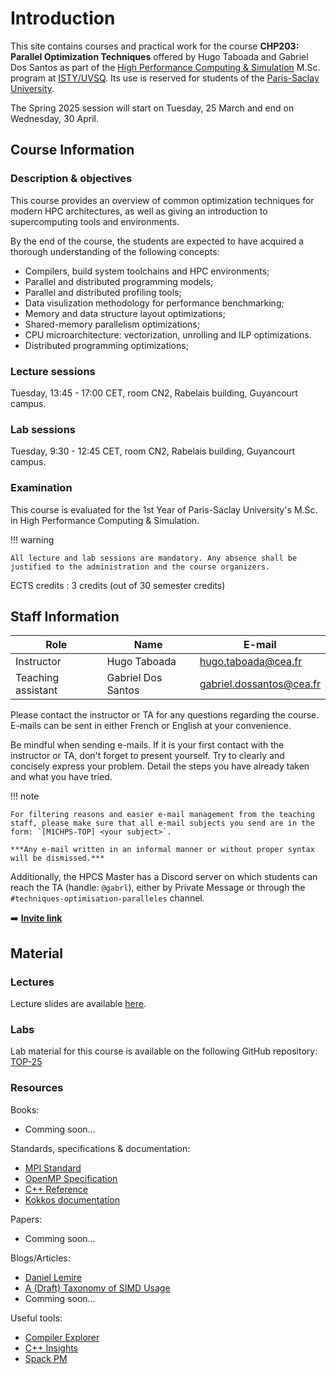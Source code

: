 # Introduction

This site contains courses and practical work for the course **CHP203: Parallel Optimization Techniques** offered by Hugo Taboada and Gabriel Dos Santos as part of the [High Performance Computing & Simulation](https://chps.uvsq.fr/) M.Sc. program at [ISTY/UVSQ](https://www.uvsq.fr/institut-des-sciences-et-techniques-des-yvelines-isty). Its use is reserved for students of the [Paris-Saclay University](https://www.universite-paris-saclay.fr/).

The Spring 2025 session will start on Tuesday, 25 March and end on Wednesday, 30 April.

## Course Information

### Description & objectives

This course provides an overview of common optimization techniques for modern HPC architectures, as well as giving an introduction to supercomputing tools and environments.

By the end of the course, the students are expected to have acquired a thorough understanding of the following concepts:

- Compilers, build system toolchains and HPC environments;
- Parallel and distributed programming models;
- Parallel and distributed profiling tools;
- Data visulization methodology for performance benchmarking;
- Memory and data structure layout optimizations;
- Shared-memory parallelism optimizations;
- CPU microarchitecture: vectorization, unrolling and ILP optimizations.
- Distributed programming optimizations;

### Lecture sessions

Tuesday, 13:45 - 17:00 CET, room CN2, Rabelais building, Guyancourt campus.

### Lab sessions

Tuesday, 9:30 - 12:45 CET, room CN2, Rabelais building, Guyancourt campus.

### Examination

This course is evaluated for the 1st Year of Paris-Saclay University's M.Sc. in High Performance Computing & Simulation.

!!! warning

    All lecture and lab sessions are mandatory. Any absence shall be justified to the administration and the course organizers.

ECTS credits
: 3 credits (out of 30 semester credits)


## Staff Information

| Role | Name | E-mail |
| --- | --- | --- |
| Instructor | Hugo Taboada | [hugo.taboada@cea.fr](mailto:hugo.taboada@cea.fr) |
| Teaching assistant | Gabriel Dos Santos | [gabriel.dossantos@cea.fr](mailto:gabriel.dossantos@cea.fr) |

Please contact the instructor or TA for any questions regarding the course. E-mails can be sent in either French or English at your convenience.

Be mindful when sending e-mails. If it is your first contact with the instructor or TA, don't forget to present yourself. Try to clearly and concisely express your problem. Detail the steps you have already taken and what you have tried.

!!! note

    For filtering reasons and easier e-mail management from the teaching staff, please make sure that all e-mail subjects you send are in the form: `[M1CHPS-TOP] <your subject>`.

    ***Any e-mail written in an informal manner or without proper syntax will be dismissed.***

Additionally, the HPCS Master has a Discord server on which students can reach the TA (handle: `@gabrl`), either by Private Message or through the `#techniques-optimisation-paralleles` channel.

:arrow_right: [**Invite link**](https://discord.gg/8rJ7hvJE)

## Material

### Lectures

Lecture slides are available [here](artifacts/TOP_course_2025.pdf).

### Labs

Lab material for this course is available on the following GitHub repository: [TOP-25](https://github.com/dssgabriel/TOP-25/tree/main)

### Resources

Books:

- Comming soon...

Standards, specifications & documentation:

- [MPI Standard](https://www.mpi-forum.org/docs/)
- [OpenMP Specification](https://www.openmp.org/specifications/)
- [C++ Reference](https://en.cppreference.com/w/)
- [Kokkos documentation](https://kokkos.org/kokkos-core-wiki/)

Papers:

- Comming soon...

Blogs/Articles:

- [Daniel Lemire](https://lemire.me/blog/)
- [A (Draft) Taxonomy of SIMD Usage](https://branchfree.org/2024/06/09/a-draft-taxonomy-of-simd-usage/)
- Comming soon...


Useful tools:

- [Compiler Explorer](https://godbolt.org/)
- [C++ Insights](https://cppinsights.io/)
- [Spack PM](https://spack.io/)
